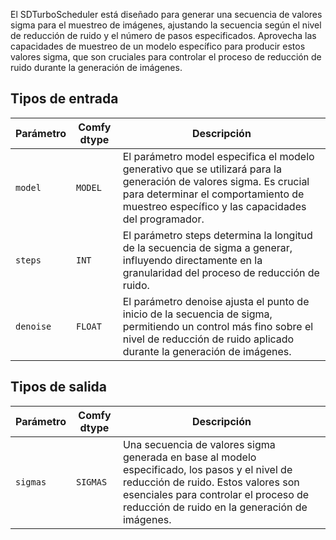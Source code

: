 
El SDTurboScheduler está diseñado para generar una secuencia de valores sigma para el muestreo de imágenes, ajustando la secuencia según el nivel de reducción de ruido y el número de pasos especificados. Aprovecha las capacidades de muestreo de un modelo específico para producir estos valores sigma, que son cruciales para controlar el proceso de reducción de ruido durante la generación de imágenes.

## Tipos de entrada

| Parámetro | Comfy dtype | Descripción |
| --- | --- | --- |
| `model` | `MODEL` | El parámetro model especifica el modelo generativo que se utilizará para la generación de valores sigma. Es crucial para determinar el comportamiento de muestreo específico y las capacidades del programador. |
| `steps` | `INT` | El parámetro steps determina la longitud de la secuencia de sigma a generar, influyendo directamente en la granularidad del proceso de reducción de ruido. |
| `denoise` | `FLOAT` | El parámetro denoise ajusta el punto de inicio de la secuencia de sigma, permitiendo un control más fino sobre el nivel de reducción de ruido aplicado durante la generación de imágenes. |

## Tipos de salida

| Parámetro | Comfy dtype | Descripción |
| --- | --- | --- |
| `sigmas` | `SIGMAS` | Una secuencia de valores sigma generada en base al modelo especificado, los pasos y el nivel de reducción de ruido. Estos valores son esenciales para controlar el proceso de reducción de ruido en la generación de imágenes. |